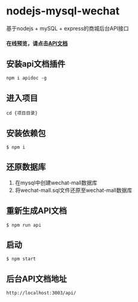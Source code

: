# nodejs-mysql-wechat
基于nodejs + mySQL + express的商城后台API接口
#### 在线预览，请点击[API文档](https://luotuo19880328.github.io/nodejs-mysql-wechat/)

## 安装api文档插件
```
npm i apidoc -g
```

## 进入项目
```
cd {项目目录}
```

## 安装依赖包
```
$ npm i
```

## 还原数据库
1. 在mysql中创建wechat-mall数据库
2. 将wechat-mall.sql文件还原至wechat-mall数据库

## 重新生成API文档
```
$ npm run api
```

## 启动
```
$ npm start
```

## 后台API文档地址
```
http://localhost:3003/api/
```

